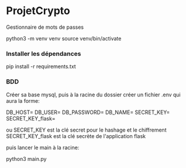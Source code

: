 # ProjetCrypto
Gestionnaire de mots de passes

python3 -m venv venv
source venv/bin/activate        

### Installer les dépendances
pip install -r requirements.txt



### BDD 
Créer sa base mysql, puis à la racine du dossier créer un fichier .env qui aura la forme:

DB_HOST=
DB_USER=
DB_PASSWORD=
DB_NAME=
SECRET_KEY=
SECRET_KEY_flask=

ou SECRET_KEY est la clé secret pour le hashage et le chiffrement 
SECRET_KEY_flask est la clé secrète de l'application flask


puis lancer le main à la racine:

python3 main.py